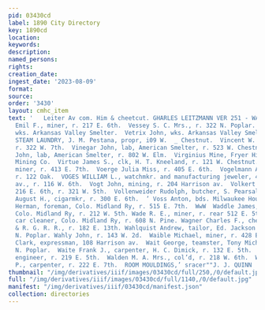 ```yaml
---
pid: 03430cd
label: 1890 City Directory
key: 1890cd
location: 
keywords: 
description: 
named_persons: 
rights: 
creation_date: 
ingest_date: '2023-08-09'
format: 
source: 
order: '3430'
layout: cmhc_item
text: '   Leiter Av com. Him & cheetcut. GHARLES LEITZMANN VER 251 - WAL :  Vernier
  Emil F., miner, r. 217 E. 6th.  Vessey S. C. Mrs., r. 322 N. Poplar.  Vetiz Emil,
  wks. Arkansas Valley Smelter.  Vetrix John, wks. Arkansas Valley Smelter.  VIENNA
  STEAM LAUNDRY, J. M. Pestana, propr, i09 W.  _ Chestnut.  Vincent W. Fred., miner,
  r. 322 W. 7th.  Vinegar John, lab, American Smelter, r. 523 W. Chestnut.  Virgin
  John, lab, American Smelter, r. 802 W. Elm.  Virginius Mine, Fryer Hill, nr. Dunkin
  Mining Co.  Virtue James S., clk, H. T. Kneeland, r. 121 W. Chestnut.  Vivian Joseph,
  miner, r. 413 E. 7th.  Voerge Julia Miss, r. 405 E. 6th.  Vogelmann Anton, baker,
  r. 122 Oak.  VOGES WILLIAM L., watchmkr. and manufacturing jeweler, 415} Harrison
  av., r. 116 W. 6th.  Vogt John, mining, r. 204 Harrison av.  Volkert John A., barber,
  216 E. 6th, r. 321 W. 5th.  Vollenweider Rudolph, butcher, S. Pearsall, 136 W. 2d.  VonderFehr
  August H., cigarmkr, r. 300 E. 6th.  ’ Voss Anton, bds. Milwaukee House.  Vulpius
  Herman, foreman, Colo. Midland Ry, r. 515 E. 7th.  WwW  Waddle James, car repairer,
  Colo. Midland Ry, r. 212 W. 5th. Wade R. E., miner, r. rear 512 E. 5th.  Wadum Lars.,
  car cleaner, Colo. Midland Ry, r. 608 N. Pine. Wagner Charles F., check clk, D.
  & R. G. R. R., r. 182 E. 13th. Wahlquist Andrew, tailor, Ed. Jackson & Co., r. 308
  N. Poplar. Wahly John, r. 143 W. 2d.  Waible Michael, miner, r. 428 E. 8th.  Wait
  Clark, expressman, 108 Harrison av.  Wait George, teamster, Tony Michael, r. 312
  N. Poplar.  Waite Frank J., carpenter, H. C. Dimick, r. 132 E. 5th.  Waite Isaac,
  engineer, r. 219 E. 5th.  Walden M. A. Mrs., col’d, r. 218 W. 6th.  Waldron John
  P., carpenter, r. 222 E. 7th.  ROOM MOULDINGS,’ sracer""J. J. QUINN '
thumbnail: "/img/derivatives/iiif/images/03430cd/full/250,/0/default.jpg"
full: "/img/derivatives/iiif/images/03430cd/full/1140,/0/default.jpg"
manifest: "/img/derivatives/iiif/03430cd/manifest.json"
collection: directories
---
```

